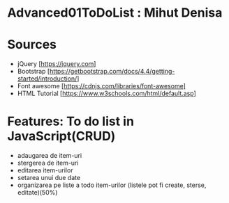 # Advanced01ToDoList : Mihut Denisa
# Sources
- jQuery [https://jquery.com]
- Bootstrap [https://getbootstrap.com/docs/4.4/getting-started/introduction/]
- Font awesome [https://cdnjs.com/libraries/font-awesome]
- HTML Tutorial [https://www.w3schools.com/html/default.asp]
# Features: To do list in JavaScript(CRUD)
- adaugarea de item-uri
- stergerea de item-uri
- editarea item-urilor
- setarea unui due date
- organizarea pe liste a todo item-urilor (listele pot fi create, sterse, editate)(50%)